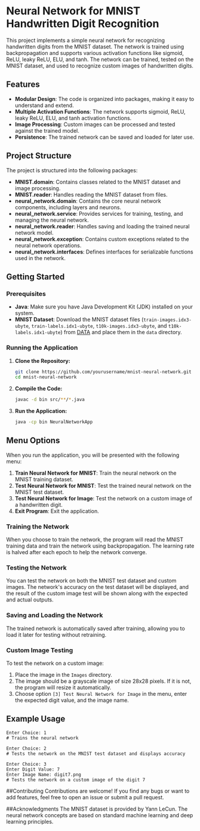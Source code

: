 # Neural Network for MNIST Handwritten Digit Recognition

This project implements a simple neural network for recognizing handwritten digits from the MNIST dataset. The network is trained using backpropagation and supports various activation functions like sigmoid, ReLU, leaky ReLU, ELU, and tanh. The network can be trained, tested on the MNIST dataset, and used to recognize custom images of handwritten digits.

## Features

- **Modular Design**: The code is organized into packages, making it easy to understand and extend.
- **Multiple Activation Functions**: The network supports sigmoid, ReLU, leaky ReLU, ELU, and tanh activation functions.
- **Image Processing**: Custom images can be processed and tested against the trained model.
- **Persistence**: The trained network can be saved and loaded for later use.

## Project Structure

The project is structured into the following packages:

- **MNIST.domain**: Contains classes related to the MNIST dataset and image processing.
- **MNIST.reader**: Handles reading the MNIST dataset from files.
- **neural_network.domain**: Contains the core neural network components, including layers and neurons.
- **neural_network.service**: Provides services for training, testing, and managing the neural network.
- **neural_network.reader**: Handles saving and loading the trained neural network model.
- **neural_network.exception**: Contains custom exceptions related to the neural network operations.
- **neural_network.interfaces**: Defines interfaces for serializable functions used in the network.

## Getting Started

### Prerequisites


- **Java**: Make sure you have Java Development Kit (JDK) installed on your system.
- **MNIST Dataset**: Download the MNIST dataset files (`train-images.idx3-ubyte`, `train-labels.idx1-ubyte`, `t10k-images.idx3-ubyte`, and `t10k-labels.idx1-ubyte`) from [DATA](https://drive.google.com/drive/folders/1WznmCA4huRWaZMk5ubp4xsPGcECDLS7u?usp=sharing) and place them in the `data` directory.

### Running the Application

1. **Clone the Repository:**

    ```bash
    git clone https://github.com/yourusername/mnist-neural-network.git
    cd mnist-neural-network
    ```

2. **Compile the Code:**

    ```bash
    javac -d bin src/**/*.java
    ```

3. **Run the Application:**

    ```bash
    java -cp bin NeuralNetworkApp
    ```

## Menu Options

When you run the application, you will be presented with the following menu:

1. **Train Neural Network for MNIST**: Train the neural network on the MNIST training dataset.
2. **Test Neural Network for MNIST**: Test the trained neural network on the MNIST test dataset.
3. **Test Neural Network for Image**: Test the network on a custom image of a handwritten digit.
0. **Exit Program**: Exit the application.

### Training the Network

When you choose to train the network, the program will read the MNIST training data and train the network using backpropagation. The learning rate is halved after each epoch to help the network converge.

### Testing the Network

You can test the network on both the MNIST test dataset and custom images. The network's accuracy on the test dataset will be displayed, and the result of the custom image test will be shown along with the expected and actual outputs.

### Saving and Loading the Network

The trained network is automatically saved after training, allowing you to load it later for testing without retraining.

### Custom Image Testing

To test the network on a custom image:

1. Place the image in the `Images` directory.
2. The image should be a grayscale image of size 28x28 pixels. If it is not, the program will resize it automatically.
3. Choose option `[3] Test Neural Network for Image` in the menu, enter the expected digit value, and the image name.

## Example Usage

```
Enter Choice: 1
# Trains the neural network

Enter Choice: 2
# Tests the network on the MNIST test dataset and displays accuracy

Enter Choice: 3
Enter Digit Value: 7
Enter Image Name: digit7.png
# Tests the network on a custom image of the digit 7
```

##Contributing
Contributions are welcome! If you find any bugs or want to add features, feel free to open an issue or submit a pull request.

##Acknowledgments
The MNIST dataset is provided by Yann LeCun. The neural network concepts are based on standard machine learning and deep learning principles.
